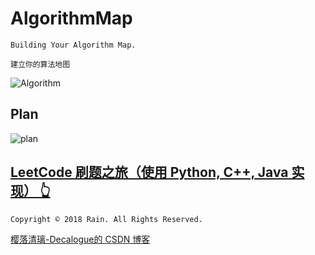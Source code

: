 # AlgorithmMap

`Building Your Algorithm Map.`

`建立你的算法地图`

![Algorithm](https://github.com/Decalogue/AlgorithmMap/blob/master/img/algorithm.jpg "Algorithm")

## Plan

![plan](https://github.com/Decalogue/AlgorithmMap/blob/master/img/plan.png "plan")

## [LeetCode 刷题之旅（使用 Python, C++, Java 实现） 👆](https://github.com/Decalogue/AlgorithmMap/tree/master/leetcode)


`Copyright © 2018 Rain. All Rights Reserved.`

[樱落清璃-Decalogue的 CSDN 博客](https://www.decalogue.cn)
